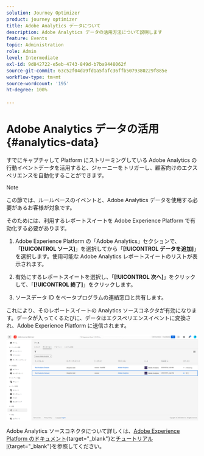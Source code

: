 ```yaml
---
solution: Journey Optimizer
product: journey optimizer
title: Adobe Analytics データについて
description: Adobe Analytics データの活用方法について説明します
feature: Events
topic: Administration
role: Admin
level: Intermediate
exl-id: 9d842722-e5eb-4743-849d-b7ba9448062f
source-git-commit: 63c52f04da9fd1a5fafc36ffb5079380229f885e
workflow-type: tm+mt
source-wordcount: '195'
ht-degree: 100%

---
```


# Adobe Analytics データの活用{#analytics-data}

すでにキャプチャして Platform にストリーミングしている Adobe Analytics の行動イベントデータを活用すると、ジャーニーをトリガーし、顧客向けのエクスペリエンスを自動化することができます。

>[!NOTE]
>
>この節では、ルールベースのイベントと、Adobe Analytics データを使用する必要があるお客様が対象です。

そのためには、利用するレポートスイートを Adobe Experience Platform で有効化する必要があります。

1. Adobe Experience Platform の「Adobe Analytics」セクションで、「**[!UICONTROL ソース]**」を選択してから「**[!UICONTROL データを追加]**」を選択します。使用可能な Adobe Analytics レポートスイートのリストが表示されます。

1. 有効にするレポートスイートを選択し、「**[!UICONTROL 次へ]**」をクリックして、「**[!UICONTROL 終了]**」をクリックします。

1. ソースデータ ID をベータプログラムの連絡窓口と共有します。

これにより、そのレポートスイートの Analytics ソースコネクタが有効になります。データが入ってくるたびに、データはエクスペリエンスイベントに変換され、Adobe Experience Platform に送信されます。

![](assets/jo-event9.png)

Adobe Analytics ソースコネクタについて詳しくは、[Adobe Experience Platform のドキュメント](https://experienceleague.adobe.com/docs/experience-platform/sources/connectors/adobe-applications/analytics.html?lang=ja){target=&quot;_blank&quot;}と[チュートリアルl](https://experienceleague.adobe.com/docs/experience-platform/sources/ui-tutorials/create/adobe-applications/analytics.html?lang=ja){target=&quot;_blank&quot;}を参照してください。

